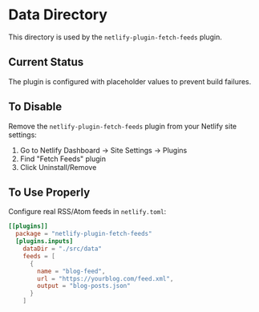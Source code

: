 # Data Directory

This directory is used by the `netlify-plugin-fetch-feeds` plugin.

## Current Status
The plugin is configured with placeholder values to prevent build failures.

## To Disable
Remove the `netlify-plugin-fetch-feeds` plugin from your Netlify site settings:
1. Go to Netlify Dashboard → Site Settings → Plugins
2. Find "Fetch Feeds" plugin
3. Click Uninstall/Remove

## To Use Properly
Configure real RSS/Atom feeds in `netlify.toml`:

```toml
[[plugins]]
  package = "netlify-plugin-fetch-feeds"
  [plugins.inputs]
    dataDir = "./src/data"
    feeds = [
      {
        name = "blog-feed",
        url = "https://yourblog.com/feed.xml",
        output = "blog-posts.json"
      }
    ]
```